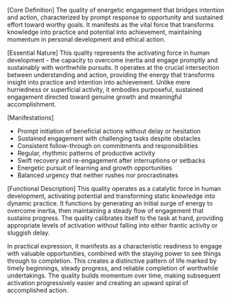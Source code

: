 [Core Definition]
The quality of energetic engagement that bridges intention and action, characterized by prompt response to opportunity and sustained effort toward worthy goals. It manifests as the vital force that transforms knowledge into practice and potential into achievement, maintaining momentum in personal development and ethical action.

[Essential Nature]
This quality represents the activating force in human development - the capacity to overcome inertia and engage promptly and sustainably with worthwhile pursuits. It operates at the crucial intersection between understanding and action, providing the energy that transforms insight into practice and intention into achievement. Unlike mere hurriedness or superficial activity, it embodies purposeful, sustained engagement directed toward genuine growth and meaningful accomplishment.

[Manifestations]
- Prompt initiation of beneficial actions without delay or hesitation
- Sustained engagement with challenging tasks despite obstacles
- Consistent follow-through on commitments and responsibilities
- Regular, rhythmic patterns of productive activity
- Swift recovery and re-engagement after interruptions or setbacks
- Energetic pursuit of learning and growth opportunities
- Balanced urgency that neither rushes nor procrastinates

[Functional Description]
This quality operates as a catalytic force in human development, activating potential and transforming static knowledge into dynamic practice. It functions by generating an initial surge of energy to overcome inertia, then maintaining a steady flow of engagement that sustains progress. The quality calibrates itself to the task at hand, providing appropriate levels of activation without falling into either frantic activity or sluggish delay.

In practical expression, it manifests as a characteristic readiness to engage with valuable opportunities, combined with the staying power to see things through to completion. This creates a distinctive pattern of life marked by timely beginnings, steady progress, and reliable completion of worthwhile undertakings. The quality builds momentum over time, making subsequent activation progressively easier and creating an upward spiral of accomplished action.